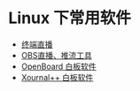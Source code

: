 # Linux 下常用软件

* [终端直播](https://asciinema.org/)
* [OBS直播、推流工具](https://obsproject.com/)
* [OpenBoard 白板软件](http://openboard.ch/)
* [Xournal++ 白板软件](https://xournalpp.github.io/)
